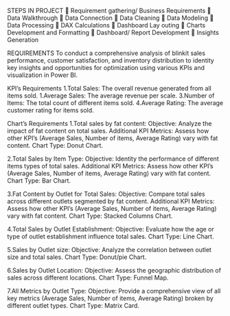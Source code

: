 STEPS IN PROJECT
	Requirement gathering/ Business Requirements
	Data Walkthrough
	Data Connection
	Data Cleaning 
	Data Modeling
	Data Processing
	DAX Calculations
	Dashboard Lay outing
	Charts Development and Formatting
	Dashboard/ Report Development
	Insights Generation

REQUIREMENTS
To conduct a comprehensive analysis of blinkit sales performance, customer satisfaction, and inventory distribution to identity key insights and opportunities for optimization using various KPIs and visualization in Power BI.

KPI’s Requirements
1.Total Sales: The overall revenue generated from all items sold.
1.Average Sales: The average revenue per scale.
3.Number of Items: The total count of different items sold.
4.Average Rating: The average customer rating for items sold.

Chart’s Requirements
1.Total sales by fat content:
            Objective: Analyze the impact of fat content on total sales.
            Additional KPI Metrics: Assess how other KPI’s (Average Sales, Number of items, Average Rating) vary with fat content.
            Chart Type: Donut Chart.
            
2.Total Sales by Item Type:
            Objective: Identity the performance of different items types of total sales.
            Additional KPI Metrics: Assess how other KPI’s (Average Sales, Number of items, Average Rating) vary with fat content.
            Chart Type: Bar Chart.
            
3.Fat Content by Outlet for Total Sales:
             Objective: Compare total sales across different outlets segmented by fat content.
            Additional KPI Metrics: Assess how other KPI’s (Average Sales, Number of items, Average Rating) vary with fat content.
            Chart Type: Stacked Columns Chart.
            
4.Total Sales by Outlet Establishment:
                Objective: Evaluate how the age or type of outlet establishment influence total sales.
                Chart Type: Line Chart.
                
5.Sales by Outlet size:
                Objective: Analyze the correlation between outlet size and total sales.
                Chart Type: Donut/pie Chart.
                
6.Sales by Outlet Location:
                Objective: Assess the geographic distribution of sales across different locations.
                Chart Type: Funnel Map.
                
7.All Metrics by Outlet Type:
               Objective: Provide a comprehensive view of all key metrics (Average Sales, Number of items, Average Rating) broken by different outlet types.
                Chart Type: Matrix Card.




             














